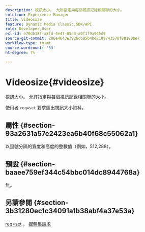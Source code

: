 ```yaml
---
description: 視訊大小。 允許指定與每個視訊記錄相關聯的大小。
solution: Experience Manager
title: Videosize
feature: Dynamic Media Classic,SDK/API
role: Developer,User
exl-id: e70db18f-a8fd-4e47-85e3-a0f1f9a945d9
source-git-commit: 206e4643e3926cb85b4be2189743578f88180be7
workflow-type: tm+mt
source-wordcount: '53'
ht-degree: 7%

---
```


# Videosize{#videosize}

視訊大小。 允許指定與每個視訊記錄相關聯的大小。

使用者 `req=set` 要求匯出視訊大小資料。

## 屬性 {#section-93a2631a57e2423ea6b40f68c55062a1}

以逗號分隔的寬度和高度的整數值（例如，512,288）。

## 預設 {#section-baaee759ef344c54bbc014dc8944768a}

無。

## 另請參閱 {#section-3b31280ec1c34091a1b38abf4a37e53a}

[req=set](/help/aem-is-ir-api/is-api/http-ref/image-serving-api-ref/c-http-protocol-reference/c-command-reference/r-req/r-set.md) ， [媒體集請求](/help/aem-is-ir-api/is-api/http-ref/image-serving-api-ref/c-http-protocol-reference/c-syntax-and-features/r-media-set-requests.md)
